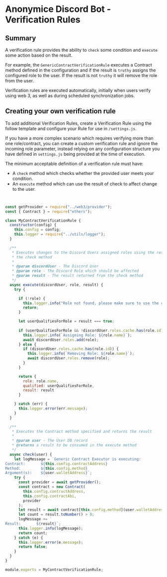 # Anonymice Discord Bot - Verification Rules

## Summary

A verification rule provides the ability to `check` some condition and 
`execute` some action based on the result.

For example, the `GenericContractVerificationRule` executes a Contract method 
defined in the configuration and if the result is `truthy` assigns the 
configured role to the user. If the result is not `truthy` it will remove the 
role from the user.

Verification rules are executed automatically, initially when users verify 
using web 3, as well as during scheduled synchronization jobs.

## Creating your own verification rule

To add additional Verification Rules, create a Verification Rule 
using the follow template and configure your Rule for use in 
`/settings.js`. 

If you have a more complex scenario which requires verifying more than one
role/contract, you can create a custom verification rule and ignore the 
incoming role parameter, instead relying on any configuration structure
you have defined in `settings.js` being provided at the time of execution.

The minimum acceptable definition of a verification rule must have:
- A `check` method which checks whether the provided user meets your condition.
- An `execute` method which can use the result of check to affect change to the user.

```js


const getProvider = require("../web3/provider");
const { Contract } = require("ethers");

class MyContractVerificationRule {
  constructor(config) {
    this.config = config;
    this.logger = require("../utils/logger");
  }

  /**
   * Executes changes to the Discord Users assigned roles using the result from
   * the check method
   * 
   * @param discordUser - The Discord User
   * @param role - The Discord Role which should be affected
   * @param result - The result returned from the check method
   */
  async execute(discordUser, role, result) {
    try {

      if (!role) {
        this.logger.info("Role not found, please make sure to use the correct role id.")
        return;
      }

      let userQualifiesForRole = result === true;
      
      if (userQualifiesForRole && !discordUser.roles.cache.has(role.id)) {
        this.logger.info(`Assigning Role: ${role.name}`);
        await discordUser.roles.add(role);
      } else {
        if (discordUser.roles.cache.has(role.id)) {
          this.logger.info(`Removing Role: ${role.name}`);
          await discordUser.roles.remove(role);
        }
      }

      return {
        role: role.name,
        qualified: userQualifiesForRole,
        result: result
      }

    } catch (err) {
      this.logger.error(err.message);
    }
  }

  /**
   * Executes the Contract method specified and returns the result
   * 
   * @param user - The User DB record
   * @returns a result to be consumed in the execute method
   */
  async check(user) {
    let logMessage = `Generic Contract Executor is executing:
Contract:       ${this.config.contractAddress}
Method:         ${this.config.method}
Argument(s):    ${user.walletAddress}`;
    try {
      const provider = await getProvider();
      const contract = new Contract(
        this.config.contractAddress,
        this.config.contractAbi,
        provider
      );
      let result = await contract[this.config.method](user.walletAddress);
      let count = result.toNumber() > 0;
      logMessage += `
Result:       ${result}`;
      this.logger.info(logMessage);
      return count;
    } catch (e) {
      this.logger.error(e.message);
      return false;
    }
  }
}

module.exports = MyContractVerificationRule;

```